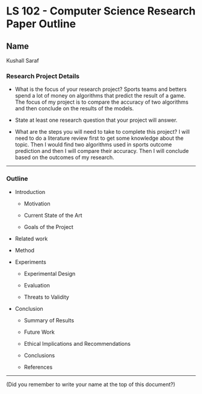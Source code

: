 # LS 102 - Computer Science Research Paper Outline

## Name

Kushall Saraf

### Research Project Details

* What is the focus of your research project?
Sports teams and betters spend a lot of money on algorithms that predict the result of a game. The focus of my project is to compare the accuracy of two algorithms and then conclude on the results of the models. 
  
* State at least one research question that your project will answer.

* What are the steps you will need to take to complete this project?
I will need to do a literature review first to get some knowledge about the topic. Then I would find two algorithms used in sports outcome prediction and then I will compare their accuracy. Then I will conclude based on the outcomes of my research.
---

### Outline

* Introduction

     + Motivation

     + Current State of the Art
        
     + Goals of the Project

* Related work

* Method

* Experiments

     + Experimental Design

     + Evaluation

     + Threats to Validity

* Conclusion

     + Summary of Results

     + Future Work

     + Ethical Implications and Recommendations

     + Conclusions

     + References

---

(Did you remember to write your name at the top of this document?)
